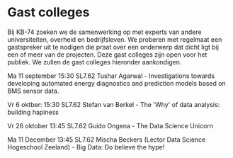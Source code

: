 # Gast colleges

Bij KB-74 zoeken we de samenwerking op met experts van andere universiteiten, overheid en bedrijfsleven. We proberen met regelmaat een gastspreker uit te nodigen die praat over een onderwerp dat dicht ligt bij een of meer van de projecten. Deze gast colleges zijn open voor het publiek. We zullen de gast colleges hieronder aankondigen.

Ma 11 september
15:30 SL7.62 Tushar Agarwal - Investigations towards developing automated energy diagnostics and prediction models based on BMS sensor data.

Vr 6 oktber:
15:30 SL7.62 Stefan van Berkel - The 'Why' of data analysis: building hapiness

Vr 26 oktober
13:45 SL7.62 Guido Ongena - The Data Science Unicorn

Ma 11 December
13:45 SL7.62 Mischa Beckers (Lector Data Science Hogeschool Zeeland) - Big Data: Do believe the hype!

